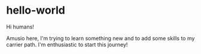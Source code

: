 # hello-world

Hi humans!

Amusio here, I'm trying to learn something new and to add some skills to my carrier path. I'm enthusiastic to start this journey!
